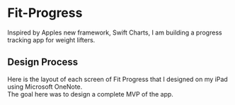 # Fit-Progress

Inspired by Apples new framework, Swift Charts, I am building a progress tracking app for weight lifters.

## Design Process

Here is the layout of each screen of Fit Progress that I designed on my iPad using Microsoft OneNote.  
The goal here was to design a complete MVP of the app.
